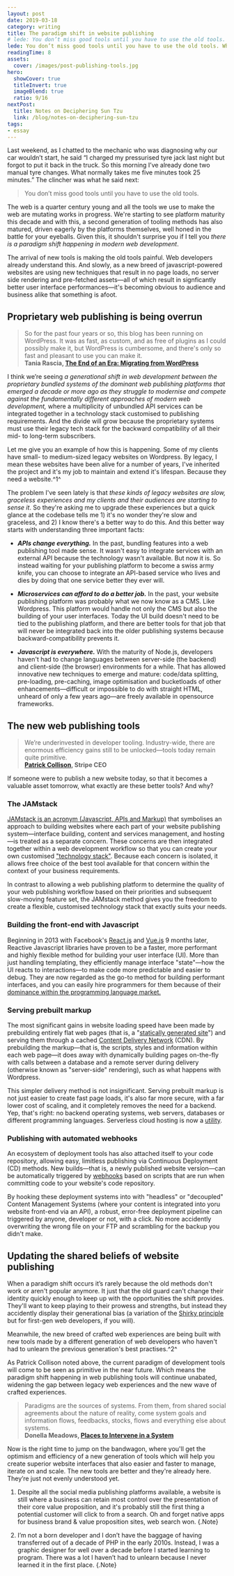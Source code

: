 ```yaml
---
layout: post
date: 2019-03-18
category: writing
title: The paradigm shift in website publishing
# lede: You don’t miss good tools until you have to use the old tools. When it comes to web development tools and publishing systems, there's a paradigm shift in effect. It'll not only make your website a better user experience, it'll be easier to maintain. It's just that you may have to wait until your current website system is painful enough before you believe me.
lede: You don’t miss good tools until you have to use the old tools. When it comes to web development and publishing systems, new tools are making old websites painful to use.
readingTime: 8
assets:
  cover: /images/post-publishing-tools.jpg
hero:
  showCover: true
  titleInvert: true
  imageBlend: true
  ratio: 9/16
nextPost:
  title: Notes on Deciphering Sun Tzu
  link: /blog/notes-on-deciphering-sun-tzu
tags: 
- essay
---
```


<!-- Build better websites with Reactive Javascript and the JAMstack -->

Last weekend, as I chatted to the mechanic who was diagnosing why our car wouldn’t start, he said “I charged my pressurised tyre jack last night but forgot to put it back in the truck. So this morning I’ve already done two manual tyre changes. What normally takes me five minutes took 25 minutes.” The clincher was what he said next:

> You don’t miss good tools until you have to use the old tools.

The web is a quarter century young and all the tools we use to make the web are mutating works in progress. We're starting to see platform maturity this decade and with this, a second generation of tooling methods has also matured, driven eagerly by the platforms themselves, well honed in the battle for your eyeballs. Given this, it shouldn't surprise you if I tell you _there is a paradigm shift happening in modern web development_.

The arrival of new tools is making the old tools painful. Web developers already understand this. And slowly, as a new breed of javascript-powered websites are using new techniques that result in no page loads, no server side rendering and pre-fetched assets—all of which result in signficantly better user interface performances—it's becoming obvious to audience and business alike that something is afoot.

## Proprietary web publishing is being overrun

> So for the past four years or so, this blog has been running on WordPress. It was as fast, as custom, and as free of plugins as I could possibly make it, but WordPress is cumbersome, and there's only so fast and pleasant to use you can make it.<br>**Tania Rascia, [The End of an Era: Migrating from WordPress](https://www.taniarascia.com/migrating-from-wordpress-to-gatsby/)**

I think we’re seeing _a generational shift in web development between the proprietary bundled systems of the dominant web publishing platforms that emerged a decade or more ago as they struggle to modernise and compete against the fundamentally different approaches of modern web development,_ where a multiplicity of unbundled API services can be integrated together in a technology stack customised to publishing requirements. And the divide will grow because the proprietary systems must use their legacy tech stack for the backward compatibility of all their mid- to long-term subscribers.

Let me give you an example of how this is happening. Some of my clients have small- to medium-sized legacy websites on Wordpress. By legacy, I mean these websites have been alive for a number of years, I've inherited the project and it's my job to maintain and extend it's lifespan. Because they need a website.^1^

The problem I've seen lately is that _these kinds of legacy websites are slow, graceless experiences and my clients and their audiences are starting to sense it_. So they're asking me to upgrade these experiences but a quick glance at the codebase tells me 1) it's no wonder they're slow and graceless, and 2) I know there's a better way to do this. And this better way starts with understanding three important facts:

- _**APIs change everything.**_ In the past, bundling features into a web publishing tool made sense. It wasn't easy to integrate services with an external API because the technology wasn't available. But now it is. So instead waiting for your publishing platform to become a swiss army knife, you can choose to integrate an API-based service who lives and dies by doing that one service better they ever will.

- _**Microservices can afford to do a better job.**_ In the past, your website publishing platform was probably what we now know as a CMS. Like Wordpress. This platform would handle not only the CMS but also the building of your user interfaces. Today the UI build doesn't need to be tied to the publishing platform, and there are better tools for that job that will never be integrated back into the older publishing systems because backward-compatibility prevents it.

- _**Javascript is everywhere.**_ With the maturity of Node.js, developers haven't had to change languages between server-side (the backend) and client-side (the browser) environments for a while. That has allowed innovative new techniques to emerge and mature: code/data splitting, pre-loading, pre-caching, image optimisation and bucketloads of other enhancements—difficult or impossible to do with straight HTML, unheard of only a few years ago—are freely available in opensource frameworks.

<!-- with what originally made their system a success: they literally have too much legacy to overcome. -->

<!-- ## The generational shift in modern web publishing -->

## The new web publishing tools

> We’re underinvested in developer tooling. Industry-wide, there are enormous efficiency gains still to be unlocked—tools today remain quite primitive.<br>**[Patrick Collison](https://twitter.com/patrickc/status/1100075444962033664?s=12), Stripe CEO**

<!-- And I don't think it's just a matter of  -->

If someone were to publish a new website today, so that it becomes a valuable asset tomorrow, what exactly are these better tools? And why?

### The JAMstack

[JAMstack is an acronym (Javascript, APIs and Markup)](https://jamstack.org/) that symbolises an approach to building websites where each part of your website publishing system—interface building, content and services management, and hosting—is treated as a separate concern. These concerns are then integrated together within a web development workflow so that you can create your own customised ["technology stack"](https://mixpanel.com/topics/what-is-a-technology-stack/). Because each concern is isolated, it allows free choice of the best tool available for that concern within the context of your business requirements.

In contrast to allowing a web publishing platform to determine the quality of your web publishing workflow based on their priorities and subsequent slow-moving feature set, the JAMstack method gives you the freedom to create a flexible, customised technology stack that exactly suits your needs.

### Building the front-end with Javascript

Beginning in 2013 with Facebook's [React.js](https://reactjs.org/) and [Vue.js](https://vuejs.org/) 9 months later, Reactive Javascript libraries have proven to be a faster, more performant and highly flexible method for building your user interface (UI). More than just handling templating, they efficiently manage interface "state"—how the UI reacts to interactions—to make code more predictable and easier to debug. They are now regarded as the go-to method for building performant interfaces, and you can easily hire programmers for them because of their [dominance within the programming language market.](https://insights.stackoverflow.com/survey/2018#technology-frameworks-libraries-and-tools)

<!-- approachable, versatile, performant, maintainable, testable -->

<!-- Publishing houses like Squarespace, Wordpress, et al. now all use these Reactive Javascript libraries to build their CMS interfaces, but they don't build your resulting UI with it because they have too much invested in the backward compatibility of their legacy systems that got them success in the first place. -->

### Serving prebuilt markup

<!-- _Good web experiences get taken for granted. Bad web experiences get spoken about._  -->

The most significant gains in website loading speed have been made by prebuilding entirely flat web pages (that is, a "[statically generated site](https://www.staticgen.com/)") and serving them through a cached [Content Delivery Network](https://en.wikipedia.org/wiki/Content_delivery_network) (CDN). By prebuilding the markup—that is, the scripts, styles and information within each web page—it does away with dynamically building pages on-the-fly with calls between a database and a remote server during delivery (otherwise known as "server-side" rendering), such as what happens with Wordpress.

This simpler delivery method is not insignificant. Serving prebuilt markup is not just easier to create fast page loads, it's also far more secure, with a far lower cost of scaling, and it completely removes the need for a backend. Yep, that's right: no backend operating systems, web servers, databases or different programming languages. Serverless cloud hosting is now a [utility](https://evolve.hiredthought.com/#landscape).

### Publishing with automated webhooks

An ecosystem of deployment tools has also attached itself to your code repository, allowing easy, limitless publishing via Continuous Deployment (CD) methods. New builds—that is, a newly published website version—can be automatically triggered by [webhooks](https://developer.github.com/webhooks/) based on scripts that are run when committing code to your website's code repository.

By hooking these deployment systems into with "headless" or "decoupled" Content Management Systems (where your content is integrated into yoru website front-end via an API), a robust, error-free deployment pipeline can triggered by anyone, developer or not, with a click. No more accidently overwriting the wrong file on your FTP and scrambling for the backup you didn't make.

<!-- ### Opensource -->

<!-- All of these chnages are filtering down to even simple consumer business websites because they're driven by opensource. Which means you can simply `yarn add` to integrate it into your website. And that means developers love it. -->

<!-- - Statically generated sites (SSGs) & SPAs … generates SEO-friendly HTML files that can be hosted anywhere. These HTML files are optimized to load as fast as possible. After the HTML is loaded Vue.js takes over the HTML and hydrates into a fully Vue-powered SPA. ([Hydration](https://gridsome.org/docs/how-it-works#client-side-hydration) refers to the client-side process during which Vue takes over the static HTML sent by the server and turns it into a dynamic DOM that can react to client-side data changes.)
- SEO
- Decoupled (headless) CMS: the content is integrated into the front-end via an API
- server-side rendering previews in realtime with Storyblok -->

<!-- After all, it's your shopfront in a digital city. -->

## Updating the shared beliefs of website publishing

When a paradigm shift occurs it’s rarely because the old methods don't work or aren't popular anymore. It just that the old guard can't change their identity quickly enough to keep up with the opportunities the shift provides. They'll want to keep playing to their prowess and strengths, but instead they accidently display their generational bias (a variation of the [Shirky principle](https://en.wikipedia.org/wiki/Clay_Shirky#Shirky_principle) but for first-gen web developers, if you will).

Meanwhile, the new breed of crafted web experiences are being built with new tools made by a different generation of web developers who haven't had to unlearn the previous generation's best practises.^2^

As Patrick Collison noted above, the current paradigm of development tools will come to be seen as primitive in the near future. Which means the paradigm shift happening in web publishing tools will continue unabated, widening the gap between legacy web experiences and the new wave of crafted experiences.

<!-- These new tools are simpler in many respects, removing significant and complex sections from the old tech stack paradigm. When there is less to remember, less to manage and reduced legacy tools to maintain, you make more space to focus on the value-adding parts of your business. -->

> Paradigms are the sources of systems. From them, from shared social agreements about the nature of reality, come system goals and information flows, feedbacks, stocks, flows and everything else about systems.<br>**Donella Meadows, [Places to Intervene in a System](http://donellameadows.org/archives/leverage-points-places-to-intervene-in-a-system/)**

Now is the right time to jump on the bandwagon, where you'll get the optimism and efficiency of a new generation of tools which will help you create superior website interfaces that also easier and faster to manage, iterate on and scale. The new tools are better and they're already here. They’re just not evenly understood yet.

<!-- Like most paradigm shifts, however, we won't know this until we either see everyone else doing it, or it hurts. -->

<!-- Or until we have to go back and use the old tools. -->

1. Despite all the social media publishing platforms available, a website is still where a business can retain most control over the presentation of their core value proposition, and it's probably still the first thing a potential customer will click to from a search. Oh and forget native apps for business brand & value proposition sites, web search won. {.Note}

2. I’m not a born developer and I don’t have the baggage of having transferred out of a decade of PHP in the early 2010s. Instead, I was a graphic designer for well over a decade before I started learning to program. There was a lot I haven’t had to unlearn because I never learned it in the first place. {.Note}
